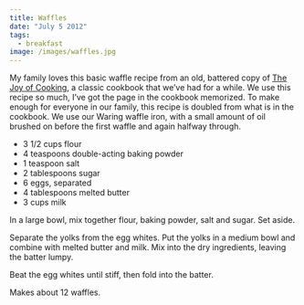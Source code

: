 ```yaml
---
title: Waffles
date: "July 5 2012"
tags:
  - breakfast
image: /images/waffles.jpg
---
```


My family loves this basic waffle recipe from an old, battered copy of
[The Joy of Cooking](http://www.goodreads.com/book/show/411107.The_Joy_of_Cooking),
a classic cookbook that we’ve had for a while. We use this recipe so much, I’ve
got the page in the cookbook memorized. To make enough for everyone in our
family, this recipe is doubled from what is in the cookbook. We use our Waring
waffle iron, with a small amount of oil brushed on before the first waffle and
again halfway through.

- 3 1/2 cups flour
- 4 teaspoons double-acting baking powder
- 1 teaspoon salt
- 2 tablespoons sugar
- 6 eggs, separated
- 4 tablespoons melted butter
- 3 cups milk

In a large bowl, mix together flour, baking powder, salt and sugar. Set aside.

Separate the yolks from the egg whites. Put the yolks in a medium bowl and
combine with melted butter and milk. Mix into the dry ingredients, leaving the
batter lumpy.

Beat the egg whites until stiff, then fold into the batter.

Makes about 12 waffles.
